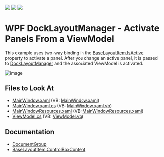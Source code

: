<!-- default badges list -->
![](https://img.shields.io/endpoint?url=https://codecentral.devexpress.com/api/v1/VersionRange/128642872/21.1.5%2B)
[![](https://img.shields.io/badge/Open_in_DevExpress_Support_Center-FF7200?style=flat-square&logo=DevExpress&logoColor=white)](https://supportcenter.devexpress.com/ticket/details/E3976)
[![](https://img.shields.io/badge/📖_How_to_use_DevExpress_Examples-e9f6fc?style=flat-square)](https://docs.devexpress.com/GeneralInformation/403183)
<!-- default badges end -->

# WPF DockLayoutManager - Activate Panels From a ViewModel

This example uses two-way binding in the [BaseLayoutItem.IsActive](https://docs.devexpress.com/WPF/DevExpress.Xpf.Docking.BaseLayoutItem.IsActive) property to activate a panel. After you change an active panel, it is passed to [DockLayoutManager](https://docs.devexpress.com/WPF/DevExpress.Xpf.Docking.DockLayoutManager) and the associated ViewModel is activated.

![image](https://user-images.githubusercontent.com/12169834/175310433-6954dc58-4f51-42d8-b3e8-98f50ab37db0.png)

<!-- default file list -->
## Files to Look At

* [MainWindow.xaml](./CS/MainWindow.xaml) (VB: [MainWindow.xaml](./VB/MainWindow.xaml))
* [MainWindow.xaml.cs](./CS/MainWindow.xaml.cs) (VB: [MainWindow.xaml.vb](./VB/MainWindow.xaml.vb))
* [MainWindowResources.xaml](./CS/MainWindowResources.xaml) (VB: [MainWindowResources.xaml](./VB/MainWindowResources.xaml))
* [ViewModel.cs](./CS/ViewModel.cs) (VB: [ViewModel.vb](./VB/ViewModel.vb))
<!-- default file list end -->

## Documentation

- [DocumentGroup](https://docs.devexpress.com/WPF/DevExpress.Xpf.Docking.DocumentGroup)
- [BaseLayoutItem.ControlBoxContent](https://docs.devexpress.com/WPF/DevExpress.Xpf.Docking.BaseLayoutItem.ControlBoxContent)
